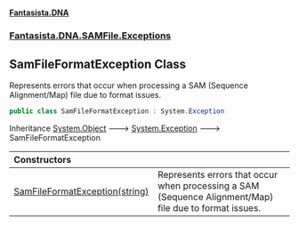 #### [Fantasista.DNA](index.md 'index')
### [Fantasista.DNA.SAMFile.Exceptions](Fantasista.DNA.SAMFile.Exceptions.md 'Fantasista.DNA.SAMFile.Exceptions')

## SamFileFormatException Class

Represents errors that occur when processing a SAM (Sequence Alignment/Map) file due to format issues.

```csharp
public class SamFileFormatException : System.Exception
```

Inheritance [System.Object](https://docs.microsoft.com/en-us/dotnet/api/System.Object 'System.Object') &#129106; [System.Exception](https://docs.microsoft.com/en-us/dotnet/api/System.Exception 'System.Exception') &#129106; SamFileFormatException

| Constructors | |
| :--- | :--- |
| [SamFileFormatException(string)](Fantasista.DNA.SAMFile.Exceptions.SamFileFormatException.SamFileFormatException(string).md 'Fantasista.DNA.SAMFile.Exceptions.SamFileFormatException.SamFileFormatException(string)') | Represents errors that occur when processing a SAM (Sequence Alignment/Map) file due to format issues. |
